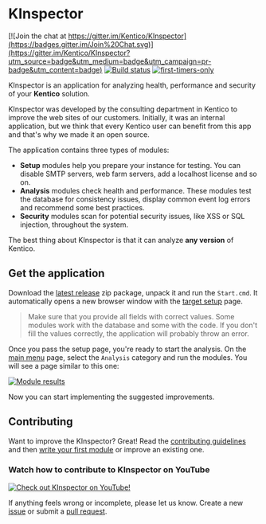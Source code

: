 # KInspector

[![Join the chat at https://gitter.im/Kentico/KInspector](https://badges.gitter.im/Join%20Chat.svg)](https://gitter.im/Kentico/KInspector?utm_source=badge&utm_medium=badge&utm_campaign=pr-badge&utm_content=badge)
[![Build status](https://ci.appveyor.com/api/projects/status/udykjx510v83w9y6?svg=true)](https://ci.appveyor.com/project/kentico/kinspector)
[![first-timers-only](https://img.shields.io/badge/first--timers--only-friendly-blue.svg)](http://www.firsttimersonly.com/)

KInspector is an application for analyzing health, performance and security of your **Kentico** solution. 

KInspector was developed by the consulting department in Kentico to improve the web sites of our customers. Initially, it was an internal application, but we think that every Kentico user can benefit from this app and that's why we made it an open source. 

The application contains three types of modules:
- **Setup** modules help you prepare your instance for testing. You can disable SMTP servers, web farm servers, add a localhost license and so on.
- **Analysis** modules check health and performance. These modules test the database for consistency issues, display common event log errors and recommend some best practices.
- **Security** modules scan for potential security issues, like XSS or SQL injection, throughout the system.

The best thing about KInspector is that it can analyze **any version** of Kentico. 

## Get the application

Download the [latest release](https://github.com/Kentico/KInspector/releases/latest) zip package, unpack it and run the ```Start.cmd```. It automatically opens a new browser window with the [target setup](http://i.imgur.com/D5C0Tbn.png) page. 
> Make sure that you provide all fields with correct values. Some modules work with the database and some with the code. If you don't fill the values correctly, the application will probably throw an error.

Once you pass the setup page, you're ready to start the analysis. On the [main menu](http://i.imgur.com/H7zBQOZ.png) page, select the ```Analysis``` category and run the modules. You will see a page similar to this one:

[![Module results](http://i.imgur.com/UUdTlNL.png)](http://i.imgur.com/Vti1Fo7.png)

Now you can start implementing the suggested improvements.

## Contributing
Want to improve the KInspector? Great! Read the [contributing guidelines](https://github.com/Kentico/KInspector/blob/master/CONTRIBUTING.md) and then [write your first module](https://github.com/Kentico/KInspector/wiki/Writing-a-custom-module) or improve an existing one.

### Watch how to contribute to KInspector on YouTube
[![Check out KInspector on YouTube!](http://img.youtube.com/vi/ixGakcfITe8/0.jpg)](http://www.youtube.com/watch?v=ixGakcfITe8)

If anything feels wrong or incomplete, please let us know. Create a new [issue](https://github.com/Kentico/KInspector/issues/new) or submit a [pull request](https://help.github.com/articles/using-pull-requests/).
